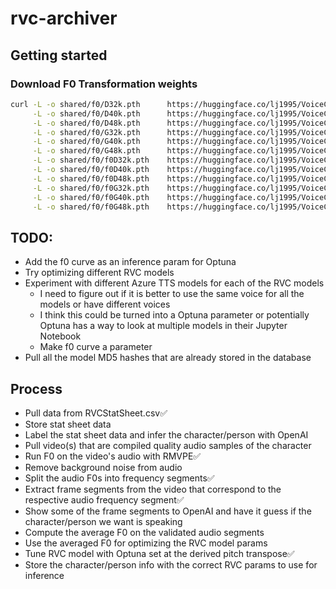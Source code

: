 # rvc-archiver

## Getting started
### Download F0 Transformation weights
```bash
curl -L -o shared/f0/D32k.pth      https://huggingface.co/lj1995/VoiceConversionWebUI/resolve/main/pretrained_v2/D32k.pth \
     -L -o shared/f0/D40k.pth      https://huggingface.co/lj1995/VoiceConversionWebUI/resolve/main/pretrained_v2/D40k.pth \
     -L -o shared/f0/D48k.pth      https://huggingface.co/lj1995/VoiceConversionWebUI/resolve/main/pretrained_v2/D48k.pth \
     -L -o shared/f0/G32k.pth      https://huggingface.co/lj1995/VoiceConversionWebUI/resolve/main/pretrained_v2/G32k.pth \
     -L -o shared/f0/G40k.pth      https://huggingface.co/lj1995/VoiceConversionWebUI/resolve/main/pretrained_v2/G40k.pth \
     -L -o shared/f0/G48k.pth      https://huggingface.co/lj1995/VoiceConversionWebUI/resolve/main/pretrained_v2/G48k.pth \
     -L -o shared/f0/f0D32k.pth    https://huggingface.co/lj1995/VoiceConversionWebUI/resolve/main/pretrained_v2/f0D32k.pth \
     -L -o shared/f0/f0D40k.pth    https://huggingface.co/lj1995/VoiceConversionWebUI/resolve/main/pretrained_v2/f0D40k.pth \
     -L -o shared/f0/f0D48k.pth    https://huggingface.co/lj1995/VoiceConversionWebUI/resolve/main/pretrained_v2/f0D48k.pth \
     -L -o shared/f0/f0G32k.pth    https://huggingface.co/lj1995/VoiceConversionWebUI/resolve/main/pretrained_v2/f0G32k.pth \
     -L -o shared/f0/f0G40k.pth    https://huggingface.co/lj1995/VoiceConversionWebUI/resolve/main/pretrained_v2/f0G40k.pth \
     -L -o shared/f0/f0G48k.pth    https://huggingface.co/lj1995/VoiceConversionWebUI/resolve/main/pretrained_v2/f0G48k.pth
```

## TODO:
- Add the f0 curve as an inference param for Optuna
- Try optimizing different RVC models
- Experiment with different Azure TTS models for each of the RVC models
     - I need to figure out if it is better to use the same voice for all the models or have different voices
     - I think this could be turned into a Optuna parameter or potentially Optuna has a way to look at multiple models in their Jupyter Notebook
     - Make f0 curve a parameter
- Pull all the model MD5 hashes that are already stored in the database


## Process
- Pull data from RVCStatSheet.csv✅
- Store stat sheet data
- Label the stat sheet data and infer the character/person with OpenAI
- Pull video(s) that are compiled quality audio samples of the character
- Run F0 on the video's audio with RMVPE✅
- Remove background noise from audio
- Split the audio F0s into frequency segments✅
- Extract frame segments from the video that correspond to the respective audio frequency segment✅
- Show some of the frame segments to OpenAI and have it guess if the character/person we want is speaking
- Compute the average F0 on the validated audio segments
- Use the averaged F0 for optimizing the RVC model params
- Tune RVC model with Optuna set at the derived pitch transpose✅
- Store the character/person info with the correct RVC params to use for inference
